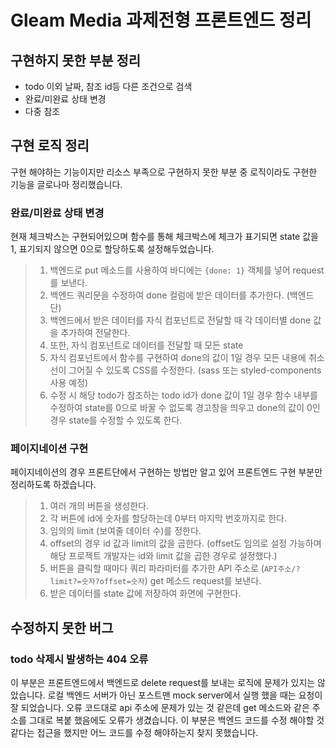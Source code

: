 # Gleam Media 과제전형 프론트엔드 정리

## 구현하지 못한 부분 정리

- todo 이외 날짜, 참조 id등 다른 조건으로 검색
- 완료/미완료 상태 변경
- 다중 참조

## 구현 로직 정리

구현 해야하는 기능이지만 리소스 부족으로 구현하지 못한 부분 중 로직이라도 구현한 기능을 글로나마 정리했습니다.

### 완료/미완료 상태 변경

현재 체크박스는 구현되어있으며 함수를 통해 체크박스에 체크가 표기되면 state 값을 1, 표기되지 않으면 0으로 할당하도록 설정해두었습니다.

> 1. 백엔드로 put 메소드를 사용하여 바디에는 `{done: 1}` 객체를 넣어 request를 보낸다.
> 2. 백엔드 쿼리문을 수정하여 done 컬럼에 받은 데이터를 추가한다. (백엔드 단)
> 3. 백엔드에서 받은 데이터를 자식 컴포넌트로 전달할 때 각 데이터별 done 값을 추가하여 전달한다.
> 4. 또한, 자식 컴포넌트로 데이터를 전달할 때 모든 state
> 5. 자식 컴포넌트에서 함수를 구현하여 done의 값이 1일 경우 모든 내용에 취소선이 그어질 수 있도록 CSS를 수정한다. (sass 또는 styled-components 사용 예정)
> 6. 수정 시 해당 todo가 참조하는 todo id가 done 값이 1일 경우 함수 내부를 수정하여 state를 0으로 바꿀 수 없도록 경고창을 띄우고 done의 값이 0인 경우 state를 수정할 수 있도록 한다.

### 페이지네이션 구현

페이지네이션의 경우 프론트단에서 구현하는 방법만 알고 있어 프론트엔드 구현 부분만 정리하도록 하겠습니다.

> 1. 여러 개의 버튼을 생성한다.
> 2. 각 버튼에 id에 숫자를 할당하는데 0부터 마지막 번호까지로 한다.
> 3. 임의의 limit (보여줄 데이터 수)를 정한다.
> 4. offset의 경우 id 값과 limit의 값을 곱한다. (offset도 임의로 설정 가능하며 해당 프로젝트 개발자는 id와 limit 값을 곱한 경우로 설정했다.)
> 5. 버튼을 클릭할 때마다 쿼리 파라미터를 추가한 API 주소로 (`API주소/?limit?=숫자?offset=숫자`) get 메소드 request를 보낸다.
> 6. 받은 데이터를 state 값에 저장하여 화면에 구현한다.

## 수정하지 못한 버그

### todo 삭제시 발생하는 404 오류

이 부분은 프론트엔드에서 백엔드로 delete request를 보내는 로직에 문제가 있지는 않았습니다. 로컬 백엔드 서버가 아닌 포스트맨 mock server에서 실행 했을 때는 요청이 잘 되었습니다. 오류 코드대로 api 주소에 문제가 있는 것 같은데 get 메소드와 같은 주소를 그대로 복붙 했음에도 오류가 생겼습니다. 이 부분은 백엔드 코드를 수정 해야할 것 같다는 접근을 했지만 어느 코드를 수정 해야하는지 찾지 못했습니다.
